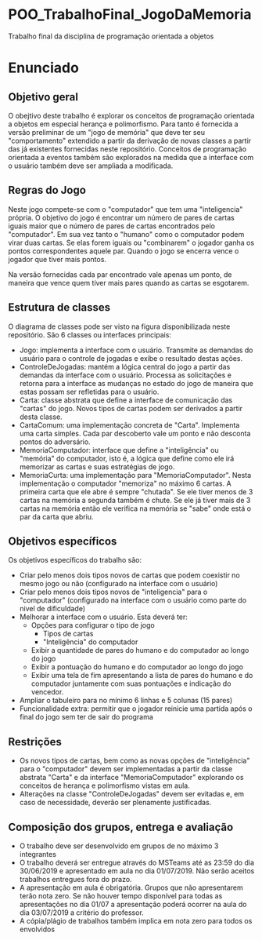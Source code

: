 # POO_TrabalhoFinal_JogoDaMemoria
Trabalho final da disciplina de programação orientada a objetos

# Enunciado
## Objetivo geral
O obejtivo deste trabalho é explorar os conceitos de programação orientada a objetos em especial herança e polimorfismo. Para tanto é fornecida a versão preliminar de um "jogo de memória" que deve ter seu "comportamento" extendido a partir da derivação de novas classes a partir das já existentes fornecidas neste repositório. Conceitos de programação orientada a eventos também são explorados na medida que a interface com o usuário também deve ser ampliada a modificada.

## Regras do Jogo

Neste jogo compete-se com o "computador" que tem uma "inteligencia" própria. O objetivo do jogo é encontrar um número de pares de cartas iguais maior que o número de pares de cartas encontrados pelo "computador". Em sua vez tanto o "humano" como o computador podem virar duas cartas. Se elas forem iguais ou "combinarem" o jogador ganha os pontos correspondentes aquele par. Quando o jogo se encerra vence o jogador que tiver mais pontos.

Na versão fornecidas cada par encontrado vale apenas um ponto, de maneira que vence quem tiver mais pares quando as cartas se esgotarem.

## Estrutura de classes
O diagrama de classes pode ser visto na figura disponibilizada neste repositório. São 6 classes ou interfaces principais:
- Jogo: implementa a interface com o usuário. Transmite as demandas do usuário para o controle de jogadas e exibe o resultado destas ações.
- ControleDeJogadas: mantém a lógica central do jogo a partir das demandas da interface com o usuário. Processa as solicitações e retorna para a interface as mudanças no estado do jogo de maneira que estas possam ser refletidas para o usuário.
- Carta: classe abstrata que define a interface de comunicação das "cartas" do jogo. Novos tipos de cartas podem ser derivados a partir desta classe.
- CartaComum: uma implementação concreta de "Carta". Implementa uma carta simples. Cada par descoberto vale um ponto e não desconta pontos do adversário.
- MemoriaComputador: interface que define a "inteligência" ou "memória" do computador, isto é, a lógica que define como ele irá memorizar as cartas e suas estratégias de jogo.
- MemoriaCurta: uma implementação para "MemoriaComputador". Nesta implementação o computador "memoriza" no máximo 6 cartas. A primeira carta que ele abre é sempre "chutada". Se ele tiver menos de 3 cartas na memória a segunda também é chute. Se ele já tiver mais de 3 cartas na memória então ele verifica na memória se "sabe" onde está o par da carta que abriu.

## Objetivos específicos
Os objetivos específicos do trabalho são:
- Criar pelo menos dois tipos novos de cartas que podem coexistir no mesmo jogo ou não (configurado na interface com o usuário)
- Criar pelo menos dois tipos novos de "inteligencia" para o "computador" (configurado na interface com o usuário como parte do nivel de dificuldade)
- Melhorar a interface com o usuário. Esta deverá ter:
    - Opções para configurar o tipo de jogo
        - Tipos de cartas
        - "Inteligência" do computador
    - Exibir a quantidade de pares do humano e do computador ao longo do jogo
    - Exibir a pontuação do humano e do computador ao longo do jogo
    - Exibir uma tela de fim apresentando a lista de pares do humano e do computador juntamente com suas pontuações e indicação do vencedor.
- Ampliar o tabuleiro para no mínimo 6 linhas e 5 colunas (15 pares)
- Funcionalidade extra: permitir que o jogador reinicie uma partida após o final do jogo sem ter de sair do programa

## Restrições
- Os novos tipos de cartas, bem como as novas opções de "inteligência" para o "computador" devem ser implementadas a partir da classe abstrata "Carta" e da interface "MemoriaComputador" explorando os conceitos de herança e polimorfismo vistas em aula.
- Alterações na classe "ControleDeJogadas" devem ser evitadas e, em caso de necessidade, deverão ser plenamente justificadas.

## Composição dos grupos, entrega e avaliação
- O trabalho deve ser desenvolvido em grupos de no máximo 3 integrantes
- O trabalho deverá ser entregue através do MSTeams até as 23:59 do dia 30/06/2019 e apresentado em aula no dia 01/07/2019. Não serão aceitos trabalhos entregues fora do prazo.
- A apresentação em aula é obrigatória. Grupos que não apresentarem terão nota zero. Se não houver tempo disponível para todas as apresentações no dia 01/07 a apresentação poderá ocorrer na aula do dia 03/07/2019 a critério do professor.
- A cópia/plágio de trabalhos também implica em nota zero para todos os envolvidos
